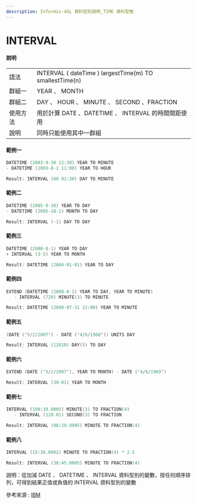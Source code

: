 ```yaml
---
description: Informix-4GL 資料型別說明_TIME 資料型態
---
```


# INTERVAL

#### 說明

|  |  |
| :--- | :--- |
| 語法 | INTERVAL \( dateTime \) largestTime\(m\) TO smallestTime\(n\) |
| 群組一 | YEAR 、 MONTH |
| 群組二 | DAY 、 HOUR 、 MINUTE 、 SECOND 、FRACTION |
| 使用方法 | 用於計算 DATE 、DATETIME 、 INTERVAL 的時間間距使用 |
| 說明 | 同時只能使用其中一群組 |

#### 範例一

```objectivec
DATETIME (2003-9-30 12:30) YEAR TO MINUTE
- DATETIME (2003-8-1 11:00) YEAR TO HOUR

Result: INTERVAL (60 01:30) DAY TO MINUTE
```

#### 範例二

```objectivec
DATETIME (2005-9-30) YEAR TO DAY
- DATETIME (2005-10-1) MONTH TO DAY

Result: INTERVAL (-1) DAY TO DAY
```

#### 範例三

```objectivec
DATETIME (2000-8-1) YEAR TO DAY
+ INTERVAL (3-5) YEAR TO MONTH

Result: DATETIME (2004-01-01) YEAR TO DAY
```

#### 範例四

```objectivec
EXTEND (DATETIME (2008-8-1) YEAR TO DAY, YEAR TO MINUTE)
   - INTERVAL (720) MINUTE(3) TO MINUTE

Result: DATETIME (2008-07-31 12:00) YEAR TO MINUTE
```

#### 範例五

```objectivec
(DATE ('5/2/2007') - DATE ('4/6/1968')) UNITS DAY

Result: INTERVAL (12810) DAY(5) TO DAY
```

#### 範例六

```objectivec
EXTEND (DATE ('5/2/2007'), YEAR TO MONTH) - DATE ('4/6/1969')

Result: INTERVAL (39-01) YEAR TO MONTH
```

#### 範例七

```objectivec
INTERVAL (100:30.0005) MINUTE(3) TO FRACTION(4)
   - INTERVAL (120.01) SECOND(3) TO FRACTION

Result: INTERVAL (98:29.9905) MINUTE TO FRACTION(4)
```

#### 範例八

```objectivec
INTERVAL (15:30.0002) MINUTE TO FRACTION(4) * 2.5

Result: INTERVAL (38:45.0005) MINUTE TO FRACTION(4)
```

說明：從加減 DATE 、 DATETIME 、 INTERVAL 資料型別的變數，按任何順序排列，可得到結果正值或負值的 INTERVAL 資料型別的變數

參考來源 : [IBM](https://www.ibm.com/docs/en/informix-servers/14.10?topic=bidt-time-data-types)

